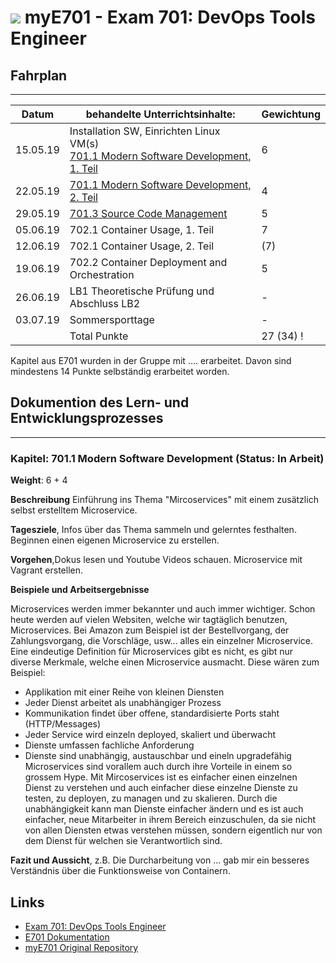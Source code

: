 # ![](https://www.lpice.eu/fileadmin/_processed_/csm_LPIC-DevOpsToolsEngineer_43de3c4735.jpg) myE701 - Exam 701: DevOps Tools Engineer 


## Fahrplan
***


| Datum | behandelte Unterrichtsinhalte: | Gewichtung |
| -------- | ------ | -------- |
| 15.05.19 | Installation SW, Einrichten Linux VM(s)<br>[701.1 Modern Software Development, 1. Teil](https://github.com/w901-fr19-mi/E701#7011-modern-software-development) | 6 |
| 22.05.19 | [701.1 Modern Software Development, 2. Teil](https://github.com/w901-fr19-mi/E701#7011-modern-software-development) | 4 |
| 29.05.19 | [701.3 Source Code Management](https://github.com/w901-fr19-mi/E701#7013-source-code-management) | 5 | 
| 05.06.19 | 702.1 Container Usage, 1. Teil | 7 |
| 12.06.19 | 702.1 Container Usage, 2. Teil | (7) |
| 19.06.19 | 702.2 Container Deployment and Orchestration | 5 |
| 26.06.19 | LB1 Theoretische Prüfung und Abschluss LB2 | - |
| 03.07.19 | Sommersporttage | - |
|          | Total Punkte | 27 (34) !

Kapitel aus E701 wurden in der Gruppe mit .... erarbeitet. Davon sind mindestens 14 Punkte selbständig erarbeitet worden. 

## Dokumention des Lern- und Entwicklungsprozesses
***

### Kapitel: 701.1 Modern Software Development (Status: In Arbeit)

**Weight**: 6 + 4

**Beschreibung** Einführung ins Thema "Mircoservices" mit einem zusätzlich selbst erstelltem Microservice.

**Tagesziele**, Infos über das Thema sammeln und gelerntes festhalten. Beginnen einen eigenen Microservice zu erstellen. 

**Vorgehen**,Dokus lesen und Youtube Videos schauen. Microservice mit Vagrant erstellen.

**Beispiele und Arbeitsergebnisse**

Microservices werden immer bekannter und auch immer wichtiger. Schon heute werden auf vielen Websiten, welche wir tagtäglich benutzen, Microservices. Bei Amazon zum Beispiel ist der Bestellvorgang, der Zahlungsvorgang, die Vorschläge, usw... alles ein einzelner Microservice.
Eine eindeutige Definition für Microservices gibt es nicht, es gibt nur diverse Merkmale, welche einen Microservice ausmacht. Diese wären zum Beispiel:
* Applikation mit einer Reihe von kleinen Diensten
* Jeder Dienst arbeitet als unabhängiger Prozess
* Kommunikation findet über offene, standardisierte Ports staht (HTTP/Messages)
* Jeder Service wird einzeln deployed, skaliert und überwacht
* Dienste umfassen fachliche Anforderung
* Dienste sind unabhängig, austauschbar und eineln upgradefähig
Microservices sind vorallem auch durch ihre Vorteile in einem so grossem Hype. Mit Mircoservices  ist es einfacher einen einzelnen Dienst zu verstehen und auch einfacher diese einzelne Dienste zu testen, zu deployen, zu managen und zu skalieren. Durch die unabhängigkeit kann man Dienste einfacher ändern und es ist auch einfacher, neue Mitarbeiter in ihrem Bereich einzuschulen, da sie nicht von allen Diensten etwas verstehen müssen, sondern eigentlich nur von dem Dienst für welchen sie Verantwortlich sind.


**Fazit und Aussicht**, z.B. Die Durcharbeitung von ... gab mir ein besseres Verständnis über die Funktionsweise von Containern.

## Links

* [Exam 701: DevOps Tools Engineer](https://www.lpi.org/our-certifications/exam-701-objectives) 
* [E701 Dokumentation](https://github.com/w901-fr19-mi/E701)
* [myE701 Original Repository](https://github.com/w901-fr19-mi/myE701) 


